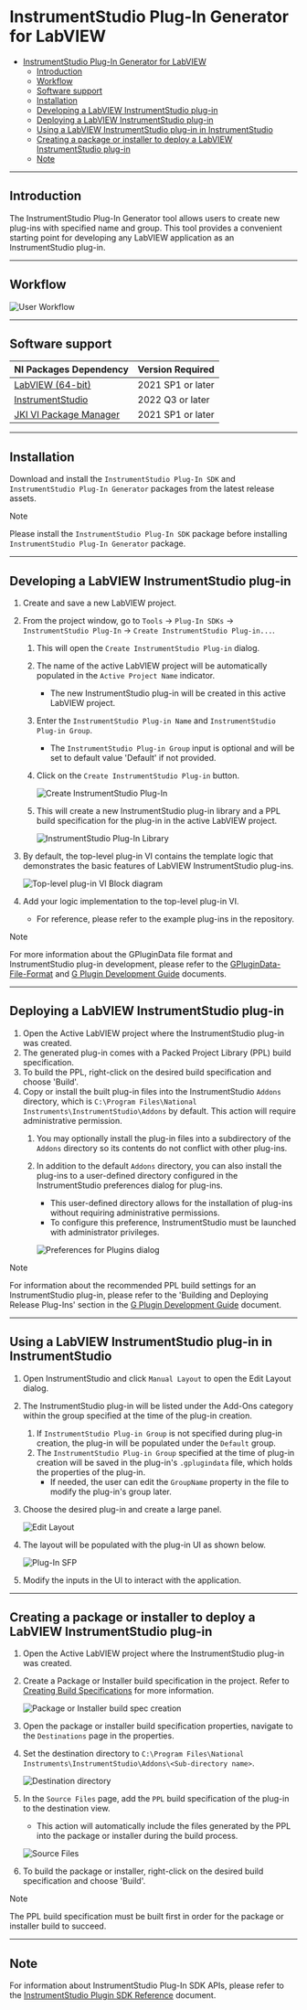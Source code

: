 # InstrumentStudio Plug-In Generator for LabVIEW

- [InstrumentStudio Plug-In Generator for LabVIEW](#instrumentstudio-plug-in-generator-for-labview)
  - [Introduction](#introduction)
  - [Workflow](#workflow)
  - [Software support](#software-support)
  - [Installation](#installation)
  - [Developing a LabVIEW InstrumentStudio plug-in](#developing-a-labview-instrumentstudio-plug-in)
  - [Deploying a LabVIEW InstrumentStudio plug-in](#deploying-a-labview-instrumentstudio-plug-in)
  - [Using a LabVIEW InstrumentStudio plug-in in InstrumentStudio](#using-a-labview-instrumentstudio-plug-in-in-instrumentstudio)
  - [Creating a package or installer to deploy a LabVIEW InstrumentStudio plug-in](#creating-a-package-or-installer-to-deploy-a-labview-instrumentstudio-plug-in)
  - [Note](#note)

---

## Introduction

The InstrumentStudio Plug-In Generator tool allows users to create new plug-ins with specified name
and group. This tool provides a convenient starting point for developing any LabVIEW application as
an InstrumentStudio plug-in.

---

## Workflow

![User Workflow](./images/InstrumentStudio%20Plug-In%20Generator%20Guide/Workflow.png)

---

## Software support

NI Packages Dependency | Version Required
--- | ---
[LabVIEW (64-bit)](https://www.ni.com/en/support/downloads/software-products/download.labview.html#443865) | 2021 SP1 or later
[InstrumentStudio](https://www.ni.com/en/support/downloads/software-products/download.instrumentstudio.html#460631) | 2022 Q3 or later
[JKI VI Package Manager](https://www.ni.com/en/support/downloads/tools-network/download.jki-vi-package-manager.html#443251) | 2021 SP1 or later

---

## Installation

Download and install the `InstrumentStudio Plug-In SDK` and `InstrumentStudio Plug-In Generator`
packages from the latest release assets.

> [!NOTE]  
> Please install the `InstrumentStudio Plug-In SDK` package before installing `InstrumentStudio
> Plug-In Generator` package.

---

## Developing a LabVIEW InstrumentStudio plug-in

1. Create and save a new LabVIEW project.
2. From the project window, go to `Tools` → `Plug-In SDKs` → `InstrumentStudio Plug-In` → `Create
   InstrumentStudio Plug-in...`.
   1. This will open the `Create InstrumentStudio Plug-in` dialog.
   2. The name of the active LabVIEW project will be automatically populated in the `Active Project
      Name` indicator.  
      - The new InstrumentStudio plug-in will be created in this active LabVIEW project.
   3. Enter the `InstrumentStudio Plug-in Name` and `InstrumentStudio Plug-in Group`.
      - The `InstrumentStudio Plug-in Group` input is optional and will be set to default value
        'Default' if not provided.
   4. Click on the `Create InstrumentStudio Plug-in` button.

      ![Create InstrumentStudio Plug-In](./images/InstrumentStudio%20Plug-In%20Generator%20Guide/Create%20InstrumentStudio%20Plug-In.png)

   5. This will create a new InstrumentStudio plug-in library and a PPL build specification for the
      plug-in in the active LabVIEW project.

      ![InstrumentStudio Plug-In Library](./images/InstrumentStudio%20Plug-In%20Generator%20Guide/InstrumentStudio%20Plug-In%20Library.png)

3. By default, the top-level plug-in VI contains the template logic that demonstrates the basic
   features of LabVIEW InstrumentStudio plug-ins.

   ![Top-level plug-in VI Block diagram](./images/InstrumentStudio%20Plug-In%20Generator%20Guide/Top-level%20VI%20Block%20diagram.png)

4. Add your logic implementation to the top-level plug-in VI.
      - For reference, please refer to the example plug-ins in the repository.

> [!NOTE]  
> For more information about the GPluginData file format and InstrumentStudio plug-in development,
> please refer to the
> [GPluginData-File-Format](https://github.com/ni/instrumentstudio-plugins/blob/main/labview/docs/GPluginData-File-Format.pdf)
> and [G Plugin Development
> Guide](https://github.com/ni/instrumentstudio-plugins/blob/main/labview/docs/G%20Plugin%20Development%20Guide.pdf)
> documents.

---

## Deploying a LabVIEW InstrumentStudio plug-in

1. Open the Active LabVIEW project where the InstrumentStudio plug-in was created.
2. The generated plug-in comes with a Packed Project Library (PPL) build specification.
3. To build the PPL, right-click on the desired build specification and choose 'Build'.
4. Copy or install the built plug-in files into the InstrumentStudio `Addons` directory, which is
   `C:\Program Files\National Instruments\InstrumentStudio\Addons` by default. This action will
   require administrative permission.
   1. You may optionally install the plug-in files into a subdirectory of the `Addons` directory so
      its contents do not conflict with other plug-ins.
   2. In addition to the default `Addons` directory, you can also install the plug-ins to a
      user-defined directory configured in the InstrumentStudio preferences dialog for plug-ins.
      - This user-defined directory allows for the installation of plug-ins without requiring
        administrative permissions.
      - To configure this preference, InstrumentStudio must be launched with administrator
        privileges.

      ![Preferences for Plugins dialog](./images/InstrumentStudio%20Plug-In%20Generator%20Guide/Preferences%20for%20Plugins.png)

> [!NOTE]  
> For information about the recommended PPL build settings for an InstrumentStudio plug-in, please
> refer to the 'Building and Deploying Release Plug-Ins' section in the [G Plugin Development
> Guide](https://github.com/ni/instrumentstudio-plugins/blob/main/labview/docs/G%20Plugin%20Development%20Guide.pdf)
> document.

---

## Using a LabVIEW InstrumentStudio plug-in in InstrumentStudio

1. Open InstrumentStudio and click `Manual Layout` to open the Edit Layout dialog.
2. The InstrumentStudio plug-in will be listed under the Add-Ons category within the group specified
   at the time of the plug-in creation.  
   1. If `InstrumentStudio Plug-in Group` is not specified during plug-in creation, the plug-in will
      be populated under the `Default` group.
   2. The `InstrumentStudio Plug-in Group` specified at the time of plug-in creation will be saved
      in the plug-in's `.gplugindata` file, which holds the properties of the plug-in.
      - If needed, the user can edit the `GroupName` property in the file to modify the plug-in's
        group later.
3. Choose the desired plug-in and create a large panel.
  
   ![Edit Layout](./images/InstrumentStudio%20Plug-In%20Generator%20Guide/InstrumentStudio%20Edit%20Layout.png)

4. The layout will be populated with the plug-in UI as shown below.

   ![Plug-In SFP](./images/InstrumentStudio%20Plug-In%20Generator%20Guide/InstrumentStudio%20Plug-In%20Soft%20Panel.png)

5. Modify the inputs in the UI to interact with the application.

---

## Creating a package or installer to deploy a LabVIEW InstrumentStudio plug-in

1. Open the Active LabVIEW project where the InstrumentStudio plug-in was created.
2. Create a Package or Installer build specification in the project. Refer to
   [Creating Build Specifications](https://www.ni.com/docs/en-US/bundle/labview/page/creating-build-specifications.html)
   for more information.

   ![Package or Installer build spec creation](./images/InstrumentStudio%20Plug-In%20Generator%20Guide/Package%20or%20Installer%20build%20spec.png)

3. Open the package or installer build specification properties, navigate to the `Destinations` page
   in the properties.
4. Set the destination directory to `C:\Program Files\National
   Instruments\InstrumentStudio\Addons\<Sub-directory name>`.

   ![Destination directory](./images/InstrumentStudio%20Plug-In%20Generator%20Guide/Package%20or%20Installer%20Destination%20directory.png)

5. In the `Source Files` page, add the `PPL` build specification of the plug-in to the destination
   view.
   - This action will automatically include the files generated by the PPL into the package or
     installer during the build process.

   ![Source Files](./images/InstrumentStudio%20Plug-In%20Generator%20Guide/Package%20or%20Installer%20Source%20Files.png)

6. To build the package or installer, right-click on the desired build specification and choose
   'Build'.

> [!NOTE]  
> The PPL build specification must be built first in order for the package or installer build to
> succeed.

---

## Note

For information about InstrumentStudio Plug-In SDK APIs, please refer to the
[InstrumentStudio Plugin SDK Reference](https://github.com/ni/instrumentstudio-plugins/blob/main/labview/docs/InstrumentStudio%20Plugin%20SDK%20Reference.pdf)
document.

